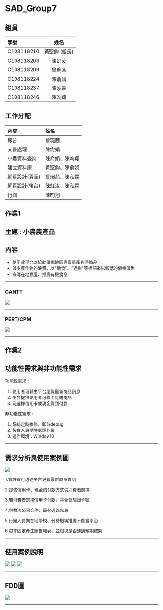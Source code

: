 # SAD_Group7
## 組員
|學號|姓名|
|:---|:---:|
|C108118210|黃聖鈞 (組長)|
|C108118203|陳虹汝|
|C108118209|曾琬茜|
|C108118224|陳俞娟|
|C108118237|陳泓霖|
|C108118246|陳昀翔|
## 工作分配
|內容|姓名|
|:---|:---|
|報告|曾琬茜|
|文書處理|陳俞娟|
|小農資料查詢|陳俞娟、陳畇翔|
|建立資料庫|黃聖鈞、陳俞娟|
|網頁設計(頁面)|曾琬茜、陳泓霖|
|網頁設計(後台)|陳虹汝、陳泓霖|
|行銷|陳畇翔|
## 作業1
## 主題 : 小農農產品 
## 內容
* 使用此平台以協助偏鄉地區販賣量產的滯銷品
* 減少農作物的浪費，以"醜食"、"過剩"等標語來以較低的價格販售
* 宣傳在地農產、推廣有機食品

***
### GANTT
![](1634368980158.jpg)
***
### PERT/CPM
![](1634368918011.jpg)
***
## 作業2
## 功能性需求與非功能性需求
功能性需求 :

1. 使用者可藉由平台瀏覽最新商品訊息
1. 平台提供使用者可線上訂購商品
1. 可選擇信用卡或現金貨到付款

非功能性需求 :

1. 系統定時維修，即時debug
1. 後台人員隨時處理作業
1. 運作環境：Window10
***
## 需求分析與使用案例圖

![](1634708653999.jpg)

1.管理者可透過平台更新最新商品資訊

2.提供信用卡、現金的付款方式供消費者選擇

3.若消費者選擇信用卡付款，平台會驗證卡號

4.與物流公司合作，簡化通路階層

5.行銷人員向在地學校、弱勢機構推廣不費食平台

6.每季固定產生銷售報表，並檢視是否達到預期成果
***
## 使用案例說明
![](QQQ.jpg)
![](CCC.jpg)
![](PPP.jpg)
***
## FDD圖
![](FDD.jpg)
***



